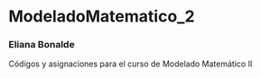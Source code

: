 # ModeladoMatematico_2

### Eliana Bonalde

Códigos y asignaciones para el curso de Modelado Matemático II
